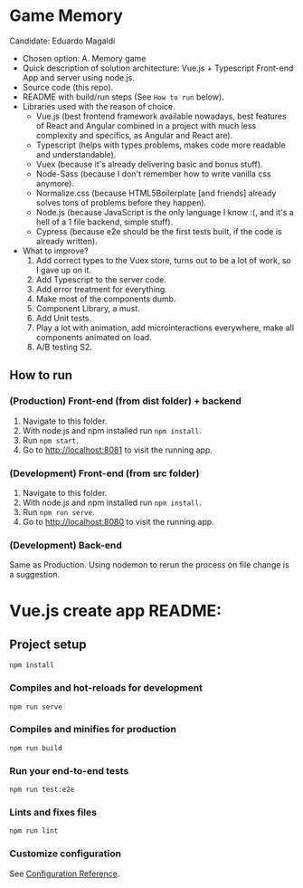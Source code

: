 # Game Memory

Candidate: Eduardo Magaldi

- Chosen option: A. Memory game
- Quick description of solution architecture: Vue.js + Typescript Front-end App and server using node.js.
- Source code (this repo).
- README with build/run steps (See ```How to run``` below).
- Libraries used with the reason of choice.
    - Vue.js (best frontend framework available nowadays, best features of React and Angular combined in a project with much less complexity and specifics, as Angular and React are).
    - Typescript (helps with types problems, makes code more readable and understandable).
    - Vuex (because it's already delivering basic and bonus stuff).
    - Node-Sass (because I don't remember how to write vanilla css anymore).
    - Normalize.css (because HTML5Boilerplate [and friends] already solves tons of problems before they happen).
    - Node.js (because JavaScript is the only language I know :(, and it's a hell of a 1 file backend, simple stuff).
    - Cypress (because e2e should be the first tests built, if the code is already written).
- What to improve?
    1. Add correct types to the Vuex store, turns out to be a lot of work, so I gave up on it.
    1. Add Typescript to the server code.
    1. Add error treatment for everything.
    1. Make most of the components dumb.
    1. Component Library, a must.
    1. Add Unit tests.
    1. Play a lot with animation, add microinteractions everywhere, make all components animated on load.
    1. A/B testing S2.

## How to run

### (Production) Front-end (from dist folder) + backend

1. Navigate to this folder.
1. With node.js and npm installed run ```npm install```.
1. Run ```npm start```.
1. Go to [http://localhost:8081](http://localhost:8081) to visit the running app.

### (Development) Front-end (from src folder)

1. Navigate to this folder.
1. With node.js and npm installed run ```npm install```.
1. Run ```npm run serve```.
1. Go to [http://localhost:8080](http://localhost:8080) to visit the running app.

### (Development) Back-end
Same as Production. Using nodemon to rerun the process on file change is a suggestion.

# Vue.js create app README:

## Project setup
```
npm install
```

### Compiles and hot-reloads for development
```
npm run serve
```

### Compiles and minifies for production
```
npm run build
```

### Run your end-to-end tests
```
npm run test:e2e
```

### Lints and fixes files
```
npm run lint
```

### Customize configuration
See [Configuration Reference](https://cli.vuejs.org/config/).
